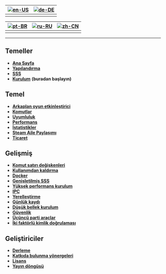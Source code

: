 | [![en-US](https://raw.githubusercontent.com/hjnilsson/country-flags/master/png100px/us.png)](https://github.com/JustArchiNET/ArchiSteamFarm/wiki/Home) | [![de-DE](https://raw.githubusercontent.com/hjnilsson/country-flags/master/png100px/de.png)](https://github.com/JustArchiNET/ArchiSteamFarm/wiki/Home-de-DE) |
| ------------------------------------------------------------------------------------------------------------------------------------------------------ | ------------------------------------------------------------------------------------------------------------------------------------------------------------ |
|                                                                                                                                                        |                                                                                                                                                              |

| [![pt-BR](https://raw.githubusercontent.com/hjnilsson/country-flags/master/png100px/br.png)](https://github.com/JustArchiNET/ArchiSteamFarm/wiki/Home-pt-BR) | [![ru-RU](https://raw.githubusercontent.com/hjnilsson/country-flags/master/png100px/ru.png)](https://github.com/JustArchiNET/ArchiSteamFarm/wiki/Home-ru-RU) | [![zh-CN](https://raw.githubusercontent.com/hjnilsson/country-flags/master/png100px/cn.png)](https://github.com/JustArchiNET/ArchiSteamFarm/wiki/Home-zh-CN) |
| ------------------------------------------------------------------------------------------------------------------------------------------------------------ | ------------------------------------------------------------------------------------------------------------------------------------------------------------ | ------------------------------------------------------------------------------------------------------------------------------------------------------------ |
|                                                                                                                                                              |                                                                                                                                                              |                                                                                                                                                              |

* * *

## Temeller

* **[Ana Sayfa](https://github.com/JustArchiNET/ArchiSteamFarm/wiki/Home)**
* **[Yapılandırma](https://github.com/JustArchiNET/ArchiSteamFarm/wiki/Configuration)**
* **[SSS](https://github.com/JustArchiNET/ArchiSteamFarm/wiki/FAQ)**
* **[Kurulum](https://github.com/JustArchiNET/ArchiSteamFarm/wiki/Setting-up)** **(buradan başlayın)**

## Temel

* **[Arkaplan oyun etkinleştirici](https://github.com/JustArchiNET/ArchiSteamFarm/wiki/Background-games-redeemer)**
* **[Komutlar](https://github.com/JustArchiNET/ArchiSteamFarm/wiki/Commands)**
* **[Uyumluluk](https://github.com/JustArchiNET/ArchiSteamFarm/wiki/Compatibility)**
* **[Performans](https://github.com/JustArchiNET/ArchiSteamFarm/wiki/Performance)**
* **[İstatistikler](https://github.com/JustArchiNET/ArchiSteamFarm/wiki/Statistics)**
* **[Steam Aile Paylaşımı](https://github.com/JustArchiNET/ArchiSteamFarm/wiki/Steam-Family-Sharing)**
* **[Ticaret](https://github.com/JustArchiNET/ArchiSteamFarm/wiki/Trading)**

## Gelişmiş

* **[Komut satırı değişkenleri](https://github.com/JustArchiNET/ArchiSteamFarm/wiki/Command-line-arguments)**
* **[Kullanımdan kaldırma](https://github.com/JustArchiNET/ArchiSteamFarm/wiki/Deprecation)**
* **[Docker](https://github.com/JustArchiNET/ArchiSteamFarm/wiki/Docker)**
* **[Genişletilmiş SSS](https://github.com/JustArchiNET/ArchiSteamFarm/wiki/Extended-FAQ)**
* **[Yüksek performans kurulum](https://github.com/JustArchiNET/ArchiSteamFarm/wiki/High-performance-setup)**
* **[IPC](https://github.com/JustArchiNET/ArchiSteamFarm/wiki/IPC)**
* **[Yerelleştirme](https://github.com/JustArchiNET/ArchiSteamFarm/wiki/Localization)**
* **[Günlük kaydı](https://github.com/JustArchiNET/ArchiSteamFarm/wiki/Logging)**
* **[Düşük bellek kurulum](https://github.com/JustArchiNET/ArchiSteamFarm/wiki/Low-memory-setup)**
* **[Güvenlik](https://github.com/JustArchiNET/ArchiSteamFarm/wiki/Security)**
* **[Üçüncü parti araçlar](https://github.com/JustArchiNET/ArchiSteamFarm/wiki/Third-party-tools)**
* **[İki faktörlü kimlik doğrulaması](https://github.com/JustArchiNET/ArchiSteamFarm/wiki/Two-factor-authentication)**

## Geliştiriciler

* **[Derleme](https://github.com/JustArchiNET/ArchiSteamFarm/wiki/Compilation)**
* **[Katkıda bulunma yönergeleri](https://github.com/JustArchiNET/ArchiSteamFarm/blob/master/.github/CONTRIBUTING.md)**
* **[Lisans](https://github.com/JustArchiNET/ArchiSteamFarm/wiki/License)**
* **[Yayın döngüsü](https://github.com/JustArchiNET/ArchiSteamFarm/wiki/Release-cycle)**